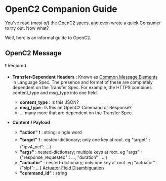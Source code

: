 # OpenC2 Companion Guide

You've read (*most of*) the OpenC2 specs, and even wrote a quick Consumer to try out. Now what?

Well, here is an informal guide to OpenC2.


## OpenC2 Message 

:exclamation: Required

* **Transfer-Dependent Headers** : Known as [Common Message Elements](https://docs.oasis-open.org/openc2/oc2ls/v1.0/cs02/oc2ls-v1.0-cs02.html#32-message) in Language Spec. The presence and format of these are completely dependent on the Transfer Spec. For example, the HTTPS combines content_type and msg_type into one field.
  * **content_type** : Is this JSON?
  * **msg_type** : Is this an OpenC2 Command or Response?
  * ... many more that are dependent on the Transfer Spec.
 
* **Content / Payload**
  * **"action"** :exclamation:  : string; single word
  * **"target"** :exclamation:  : nested-dictionary; only one key at root. eg "target" : {"ipv4_net": ...}
  * **"args"**  : nested-dictionary; multiple keys at root. eg "args" : {"response_requested" : ..., "duration" : ...}
  * **"actuator"** : nested-dictionary; only one key at root. eg "actuator" : {"slpf": ...} [Actuator Field Disambiguation](/disambiguation/actuator.md)
  * **"command_id"** : string
